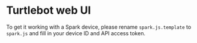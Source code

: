 # Turtlebot web UI

To get it working with a Spark device, please rename `spark.js.template` to `spark.js` and fill in your device ID and API access token.